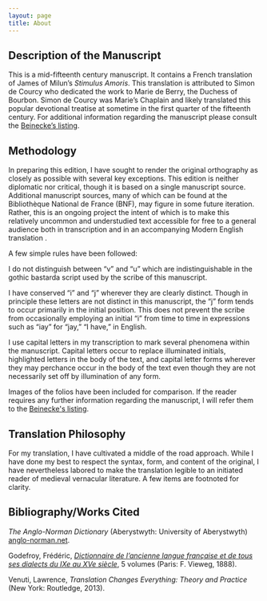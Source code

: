 ```yaml
---
layout: page
title: About
---
```


## Description of the Manuscript

This is a mid-fifteenth century manuscript. It contains a French translation of James of Milun’s *Stimulus Amoris*. This translation is attributed to Simon de Courcy who dedicated the work to Marie de Berry, the Duchess of Bourbon. Simon de Courcy was Marie’s Chaplain and likely translated this popular devotional treatise at sometime in the first quarter of the fifteenth century. For additional information regarding the manuscript please consult the [Beinecke’s listing](https://pre1600ms.beinecke.library.yale.edu/docs/pre1600.ms1166.htm).

## Methodology 

In preparing this edition, I have sought to render the original orthography as closely as possible with several key exceptions. This edition is neither diplomatic nor critical, though it is based on a single manuscript source. Additional manuscript sources, many of which can be found at the Bibliothèque National de France (BNF), may figure in some future iteration. Rather, this is an ongoing project the intent of which is to make this relatively uncommon and understudied text accessible for free to a general audience both in transcription and in an accompanying Modern English translation .

A few simple rules have been followed:

I do not distinguish between “v” and “u” which are indistinguishable in the gothic bastarda script used by the scribe of this manuscript. 

I have conserved “i” and “j” wherever they are clearly distinct. Though in principle these letters are not distinct in this manuscript, the “j” form tends to occur primarily in the initial position. This does not prevent the scribe from occasionally employing an initial “i” from time to time in expressions such as “iay” for “jay,” “I have,” in English. 

I use capital letters in my transcription to mark several phenomena within the manuscript. Capital letters occur to replace illuminated initials, highlighted letters in the body of the text, and capital letter forms wherever they may perchance occur in the body of the text even though they are not necessarily set off by illumination of any form. 

Images of the folios have been included for comparison. If the reader requires any further information regarding the manuscript, I will refer them to the [Beinecke's listing](https://pre1600ms.beinecke.library.yale.edu/docs/pre1600.ms1166.htm).

## Translation Philosophy

For my translation, I have cultivated a middle of the road approach. While I have done my best to respect the syntax, form, and content of the original, I have nevertheless labored to make the translation legible to an initiated reader of medieval vernacular literature. A few items are footnoted for clarity. 

## Bibliography/Works Cited

*The Anglo-Norman Dictionary* (Aberystwyth: University of Aberystwyth) [anglo-norman.net](https://www.anglo-norman.net/entry/).

Godefroy, Frédéric, [*Dictionnaire de l’ancienne langue française et de tous ses dialects du IXe au XVe siècle*](http://micmap.org/dicfro/search/dictionnaire-godefroy/a), 5 volumes (Paris: F. Vieweg, 1888).

Venuti, Lawrence, *Translation Changes Everything: Theory and Practice* (New York: Routledge, 2013). 
